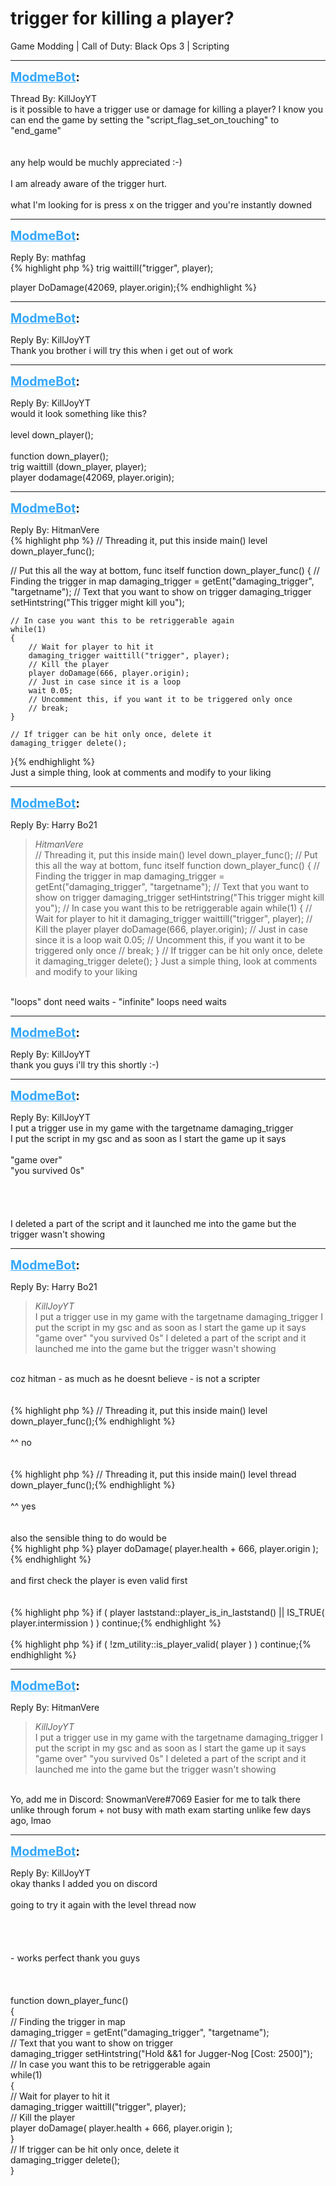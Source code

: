 # trigger for killing a player?
Game Modding | Call of Duty: Black Ops 3 | Scripting

---
<strong style="font-size: 1.4em;"><span style="text-decoration: underline;text-decoration-color: #34a7f9;"><span style="color:#34a7f9;">ModmeBot</span></span>:</strong>

<p>Thread By: KillJoyYT<br />is it possible to have a trigger use or damage for killing a player? I know you can end the game by setting the &quot;script_flag_set_on_touching&quot;  to  &quot;end_game&quot;<br /> <br /> <br />any help would be muchly appreciated :-)<br /> <br />I am already aware of the trigger hurt.<br /> <br />what I&#39;m looking for is press x on the trigger and you&#39;re instantly downed</p>

---
<strong style="font-size: 1.4em;"><span style="text-decoration: underline;text-decoration-color: #34a7f9;"><span style="color:#34a7f9;">ModmeBot</span></span>:</strong>

<p>Reply By: mathfag<br />{% highlight php %}
trig waittill("trigger", player);

player DoDamage(42069, player.origin);{% endhighlight %}
</p>

---
<strong style="font-size: 1.4em;"><span style="text-decoration: underline;text-decoration-color: #34a7f9;"><span style="color:#34a7f9;">ModmeBot</span></span>:</strong>

<p>Reply By: KillJoyYT<br />Thank you brother i will try this when i get out of work</p>

---
<strong style="font-size: 1.4em;"><span style="text-decoration: underline;text-decoration-color: #34a7f9;"><span style="color:#34a7f9;">ModmeBot</span></span>:</strong>

<p>Reply By: KillJoyYT<br />would it look something like this?<br /> <br />level down_player();<br /> <br />function down_player();<br />trig waittill (down_player, player);<br />player dodamage(42069, player.origin);</p>

---
<strong style="font-size: 1.4em;"><span style="text-decoration: underline;text-decoration-color: #34a7f9;"><span style="color:#34a7f9;">ModmeBot</span></span>:</strong>

<p>Reply By: HitmanVere<br />{% highlight php %}
// Threading it, put this inside main()
level down_player_func();

// Put this all the way at bottom, func itself
function down_player_func()
{
	// Finding the trigger in map
	damaging_trigger = getEnt("damaging_trigger", "targetname");
	// Text that you want to show on trigger
	damaging_trigger setHintstring("This trigger might kill you");

	// In case you want this to be retriggerable again
	while(1)
	{
		// Wait for player to hit it
		damaging_trigger waittill("trigger", player);
		// Kill the player
		player doDamage(666, player.origin);
		// Just in case since it is a loop
		wait 0.05;
		// Uncomment this, if you want it to be triggered only once
		// break;
	}

	// If trigger can be hit only once, delete it
	damaging_trigger delete();
}{% endhighlight %}
 <br />Just a simple thing, look at comments and modify to your liking</p>

---
<strong style="font-size: 1.4em;"><span style="text-decoration: underline;text-decoration-color: #34a7f9;"><span style="color:#34a7f9;">ModmeBot</span></span>:</strong>

<p>Reply By: Harry Bo21<br /><blockquote><em>HitmanVere</em><br />// Threading it, put this inside main() level down_player_func(); // Put this all the way at bottom, func itself function down_player_func() { // Finding the trigger in map damaging_trigger = getEnt(&quot;damaging_trigger&quot;, &quot;targetname&quot;); // Text that you want to show on trigger damaging_trigger setHintstring(&quot;This trigger might kill you&quot;); // In case you want this to be retriggerable again while(1) { // Wait for player to hit it damaging_trigger waittill(&quot;trigger&quot;, player); // Kill the player player doDamage(666, player.origin); // Just in case since it is a loop wait 0.05; // Uncomment this, if you want it to be triggered only once // break; } // If trigger can be hit only once, delete it damaging_trigger delete(); }   Just a simple thing, look at comments and modify to your liking</blockquote><br /> &quot;loops&quot; dont need waits - &quot;infinite&quot; loops need waits</p>

---
<strong style="font-size: 1.4em;"><span style="text-decoration: underline;text-decoration-color: #34a7f9;"><span style="color:#34a7f9;">ModmeBot</span></span>:</strong>

<p>Reply By: KillJoyYT<br />thank you guys i&#39;ll try this shortly :-)</p>

---
<strong style="font-size: 1.4em;"><span style="text-decoration: underline;text-decoration-color: #34a7f9;"><span style="color:#34a7f9;">ModmeBot</span></span>:</strong>

<p>Reply By: KillJoyYT<br /><span style="color:transpa;">I put a trigger use in my game with the targetname damaging_trigger </span><br />I put the script in my gsc and as soon as I start the game up it says<br /> <br />&quot;game over&quot;<br />&quot;you survived 0s&quot;<br /> <br /> <br /> <br /> <br />I deleted a part of the script and it launched me into the game but the trigger wasn&#39;t showing</p>

---
<strong style="font-size: 1.4em;"><span style="text-decoration: underline;text-decoration-color: #34a7f9;"><span style="color:#34a7f9;">ModmeBot</span></span>:</strong>

<p>Reply By: Harry Bo21<br /><blockquote><em>KillJoyYT</em><br />I put a trigger use in my game with the targetname damaging_trigger  I put the script in my gsc and as soon as I start the game up it says   &quot;game over&quot; &quot;you survived 0s&quot;         I deleted a part of the script and it launched me into the game but the trigger wasn&#39;t showing</blockquote><br /> coz hitman - as much as he doesnt believe - is not a scripter<br /><br /><br />{% highlight php %}
// Threading it, put this inside main()
level down_player_func();{% endhighlight %}
 <br /> <br />^^ no<br /><br /><br />{% highlight php %}
// Threading it, put this inside main()
level thread down_player_func();{% endhighlight %}
 <br /> <br />^^ yes<br /><br /><br />also the sensible thing to do would be<br />{% highlight php %}
player doDamage( player.health + 666, player.origin );{% endhighlight %}
 <br /> <br />and first check the player is even valid first<br /><br /><br />{% highlight php %}
if ( player laststand::player_is_in_laststand() || IS_TRUE( player.intermission ) )
	continue;{% endhighlight %}
 <br /> <br />{% highlight php %}
if ( !zm_utility::is_player_valid( player ) )
	continue;{% endhighlight %}
</p>

---
<strong style="font-size: 1.4em;"><span style="text-decoration: underline;text-decoration-color: #34a7f9;"><span style="color:#34a7f9;">ModmeBot</span></span>:</strong>

<p>Reply By: HitmanVere<br /><blockquote><em>KillJoyYT</em><br />I put a trigger use in my game with the targetname damaging_trigger  I put the script in my gsc and as soon as I start the game up it says   &quot;game over&quot; &quot;you survived 0s&quot;         I deleted a part of the script and it launched me into the game but the trigger wasn&#39;t showing</blockquote><br /> Yo, add me in Discord: SnowmanVere#7069 Easier for me to talk there unlike through forum + not busy with math exam starting unlike few days ago, lmao</p>

---
<strong style="font-size: 1.4em;"><span style="text-decoration: underline;text-decoration-color: #34a7f9;"><span style="color:#34a7f9;">ModmeBot</span></span>:</strong>

<p>Reply By: KillJoyYT<br />okay thanks I added you on discord<br /> <br />going to try it again with the level thread now<br /> <br /> <br /> <br /> <br />- works perfect thank you guys<br /> <br /> <br /><br />function down_player_func()<br />{<br /> // Finding the trigger in map<br /> damaging_trigger = getEnt(&quot;damaging_trigger&quot;, &quot;targetname&quot;);<br /> // Text that you want to show on trigger<br /> damaging_trigger setHintstring(&quot;Hold &amp;&amp;1 for Jugger-Nog [Cost: 2500]&quot;);<br /> // In case you want this to be retriggerable again<br /> while(1)<br /> {<br />  // Wait for player to hit it<br />  damaging_trigger waittill(&quot;trigger&quot;, player);<br />  // Kill the player<br />  player doDamage( player.health + 666, player.origin );<br /> }<br /> // If trigger can be hit only once, delete it<br /> damaging_trigger delete();<br />}</p>
